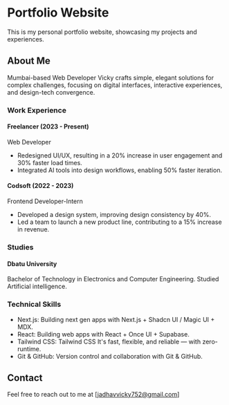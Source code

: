 # Portfolio Website

This is my personal portfolio website, showcasing my projects and experiences.

## About Me

Mumbai-based Web Developer Vicky crafts simple, elegant solutions for complex challenges, focusing on digital interfaces, interactive experiences, and design-tech convergence.

### Work Experience

#### Freelancer (2023 - Present)
Web Developer
- Redesigned UI/UX, resulting in a 20% increase in user engagement and 30% faster load times.
- Integrated AI tools into design workflows, enabling 50% faster iteration.

#### Codsoft (2022 - 2023)
Frontend Developer-Intern
- Developed a design system, improving design consistency by 40%.
- Led a team to launch a new product line, contributing to a 15% increase in revenue.

### Studies

#### Dbatu University
Bachelor of Technology in Electronics and Computer Engineering.
Studied Artificial intelligence.

### Technical Skills

- Next.js: Building next gen apps with Next.js + Shadcn UI / Magic UI + MDX.
- React: Building web apps with React + Once UI + Supabase.
- Tailwind CSS: Tailwind CSS It's fast, flexible, and reliable — with zero-runtime.
- Git & GitHub: Version control and collaboration with Git & GitHub.

## Contact

Feel free to reach out to me at [jadhavvicky752@gmail.com]
